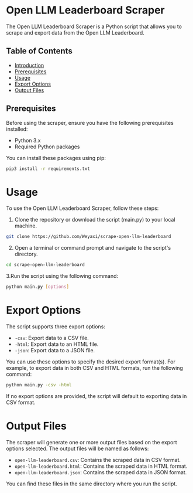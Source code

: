 # Open LLM Leaderboard Scraper

The Open LLM Leaderboard Scraper is a Python script that allows you to scrape and export data from the Open LLM Leaderboard.

## Table of Contents
- [Introduction](#open-llm-leaderboard-scraper)
- [Prerequisites](#prerequisites)
- [Usage](#usage)
- [Export Options](#export-options)
- [Output Files](#output-files)
  
## Prerequisites

Before using the scraper, ensure you have the following prerequisites installed:

- Python 3.x
- Required Python packages 

You can install these packages using pip:

```bash
pip3 install -r requirements.txt
```

# Usage
To use the Open LLM Leaderboard Scraper, follow these steps:

1. Clone the repository or download the script (main.py) to your local machine.
   
```bash
git clone https://github.com/Weyaxi/scrape-open-llm-leaderboard
```
2. Open a terminal or command prompt and navigate to the script's directory.
```bash
cd scrape-open-llm-leaderboard
```
3.Run the script using the following command:

```bash
python main.py [options]
```

# Export Options

The script supports three export options:

- `-csv`: Export data to a CSV file.
- `-html`: Export data to an HTML file.
- `-json`: Export data to a JSON file.

You can use these options to specify the desired export format(s). For example, to export data in both CSV and HTML formats, run the following command:

```bash
python main.py -csv -html
```

If no export options are provided, the script will default to exporting data in CSV format.

# Output Files

The scraper will generate one or more output files based on the export options selected. The output files will be named as follows:

- `open-llm-leaderboard.csv`: Contains the scraped data in CSV format.
- `open-llm-leaderboard.html`: Contains the scraped data in HTML format.
- `open-llm-leaderboard.json`: Contains the scraped data in JSON format.

You can find these files in the same directory where you run the script.

